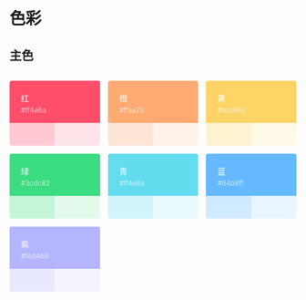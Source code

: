 # 色彩

<style scoped>
.demo:after {
    clear: both;
    display: table;
    content: "";
}
.demo-color-box {
    position: relative;
    border-radius: 4px;
    padding: 20px;
    height: 114px;
    box-sizing: border-box;
    color: #fff;
    font-size: 14px;
    width: calc(33.33333% - 0.6666666em);
    margin-top: 1em;
    margin-right: 1em;
    float: left;
}
.demo-color-box:nth-child(3n+3) {
    margin-right: 0;
}
.demo-color-box .value {
    font-size: 12px;
    opacity: .69;
    line-height: 24px;
}
.bg-color-sub {
    width: 100%;
    height: 40px;
    left: 0;
    bottom: 0;
    position: absolute;
    background-color: #fff;
}
.bg-success-sub-item {
    width: 50%;
    height: 100%;
    float: left;
}
.bg-success-sub-item:first-child {
    border-radius: 0 0 0 4px;
}
.bg-success-sub-item:last-child {
    border-radius: 0 0 4px 0;
}
</style>

## 主色

<div class="demo">
    <div class="demo-color-box" style="background: #ff4e6a"> 红
        <div class="value">#ff4e6a</div>
        <div class="bg-color-sub">
            <div class="bg-success-sub-item" style="background: rgba(255, 78, 106,.3)"></div>
            <div class="bg-success-sub-item" style="background: rgba(255, 78, 106,.15)"></div>
        </div>
    </div>
    <div class="demo-color-box" style="background: #ffaa73"> 橙
        <div class="value">#ffaa73</div>
        <div class="bg-color-sub">
            <div class="bg-success-sub-item" style="background: rgba(255, 170, 115,.3)"></div>
            <div class="bg-success-sub-item" style="background: rgba(255, 170, 115,.15)"></div>
        </div>
    </div>
    <div class="demo-color-box" style="background: #fed466"> 黄
        <div class="value">#fed466</div>
        <div class="bg-color-sub">
            <div class="bg-success-sub-item" style="background: rgba(254, 212, 102,.3)"></div>
            <div class="bg-success-sub-item" style="background: rgba(254, 212, 102,.15)"></div>
        </div>
    </div>
    <div class="demo-color-box" style="background: #3cdc82"> 绿
        <div class="value">#3cdc82</div>
        <div class="bg-color-sub">
            <div class="bg-success-sub-item" style="background: rgba(60, 220, 130,.3)"></div>
            <div class="bg-success-sub-item" style="background: rgba(60, 220, 130,.15)"></div>
        </div>
    </div>
    <div class="demo-color-box" style="background: #64dcf0"> 青
        <div class="value">#ff4e6a</div>
        <div class="bg-color-sub">
            <div class="bg-success-sub-item" style="background: rgba(100, 220, 240,.3)"></div>
            <div class="bg-success-sub-item" style="background: rgba(100, 220, 240,.15)"></div>
        </div>
    </div>
    <div class="demo-color-box" style="background: #64b9ff"> 蓝
        <div class="value">#64b9ff</div>
        <div class="bg-color-sub">
            <div class="bg-success-sub-item" style="background: rgba(100, 185, 255,.3)"></div>
            <div class="bg-success-sub-item" style="background: rgba(100, 185, 255,.15)"></div>
        </div>
    </div>
    <div class="demo-color-box" style="background: #b4b4ff"> 紫
        <div class="value">#fed466</div>
        <div class="bg-color-sub">
            <div class="bg-success-sub-item" style="background: rgba(180, 180, 255,.3)"></div>
            <div class="bg-success-sub-item" style="background: rgba(180, 180, 255,.15)"></div>
        </div>
    </div>
</div>
